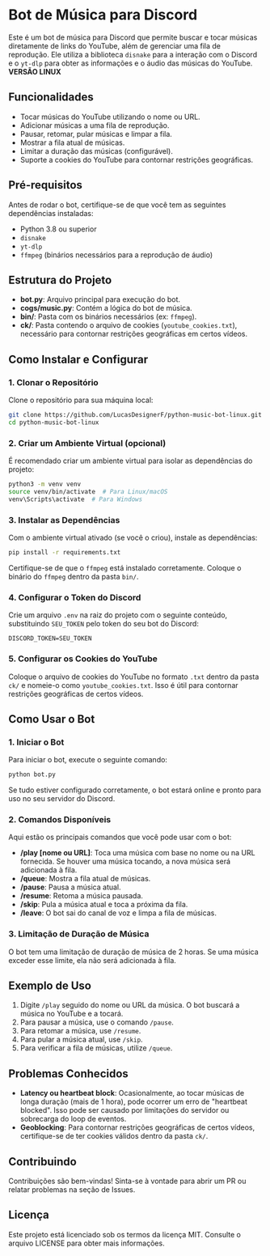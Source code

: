 
# Bot de Música para Discord

Este é um bot de música para Discord que permite buscar e tocar músicas diretamente de links do YouTube, além de gerenciar uma fila de reprodução. Ele utiliza a biblioteca `disnake` para a interação com o Discord e o `yt-dlp` para obter as informações e o áudio das músicas do YouTube. **VERSÃO LINUX**

## Funcionalidades

- Tocar músicas do YouTube utilizando o nome ou URL.
- Adicionar músicas a uma fila de reprodução.
- Pausar, retomar, pular músicas e limpar a fila.
- Mostrar a fila atual de músicas.
- Limitar a duração das músicas (configurável).
- Suporte a cookies do YouTube para contornar restrições geográficas.

## Pré-requisitos

Antes de rodar o bot, certifique-se de que você tem as seguintes dependências instaladas:

- Python 3.8 ou superior
- `disnake`
- `yt-dlp`
- `ffmpeg` (binários necessários para a reprodução de áudio)

## Estrutura do Projeto

- **bot.py**: Arquivo principal para execução do bot.
- **cogs/music.py**: Contém a lógica do bot de música.
- **bin/**: Pasta com os binários necessários (ex: `ffmpeg`).
- **ck/**: Pasta contendo o arquivo de cookies (`youtube_cookies.txt`), necessário para contornar restrições geográficas em certos vídeos.

## Como Instalar e Configurar

### 1. Clonar o Repositório

Clone o repositório para sua máquina local:

```bash
git clone https://github.com/LucasDesignerF/python-music-bot-linux.git
cd python-music-bot-linux
```

### 2. Criar um Ambiente Virtual (opcional)

É recomendado criar um ambiente virtual para isolar as dependências do projeto:

```bash
python3 -m venv venv
source venv/bin/activate  # Para Linux/macOS
venv\Scripts\activate  # Para Windows
```

### 3. Instalar as Dependências

Com o ambiente virtual ativado (se você o criou), instale as dependências:

```bash
pip install -r requirements.txt
```

Certifique-se de que o `ffmpeg` está instalado corretamente. Coloque o binário do `ffmpeg` dentro da pasta `bin/`.

### 4. Configurar o Token do Discord

Crie um arquivo `.env` na raiz do projeto com o seguinte conteúdo, substituindo `SEU_TOKEN` pelo token do seu bot do Discord:

```
DISCORD_TOKEN=SEU_TOKEN
```

### 5. Configurar os Cookies do YouTube

Coloque o arquivo de cookies do YouTube no formato `.txt` dentro da pasta `ck/` e nomeie-o como `youtube_cookies.txt`. Isso é útil para contornar restrições geográficas de certos vídeos.

## Como Usar o Bot

### 1. Iniciar o Bot

Para iniciar o bot, execute o seguinte comando:

```bash
python bot.py
```

Se tudo estiver configurado corretamente, o bot estará online e pronto para uso no seu servidor do Discord.

### 2. Comandos Disponíveis

Aqui estão os principais comandos que você pode usar com o bot:

- **/play [nome ou URL]**: Toca uma música com base no nome ou na URL fornecida. Se houver uma música tocando, a nova música será adicionada à fila.
- **/queue**: Mostra a fila atual de músicas.
- **/pause**: Pausa a música atual.
- **/resume**: Retoma a música pausada.
- **/skip**: Pula a música atual e toca a próxima da fila.
- **/leave**: O bot sai do canal de voz e limpa a fila de músicas.

### 3. Limitação de Duração de Música

O bot tem uma limitação de duração de música de 2 horas. Se uma música exceder esse limite, ela não será adicionada à fila.

## Exemplo de Uso

1. Digite `/play` seguido do nome ou URL da música. O bot buscará a música no YouTube e a tocará.
2. Para pausar a música, use o comando `/pause`.
3. Para retomar a música, use `/resume`.
4. Para pular a música atual, use `/skip`.
5. Para verificar a fila de músicas, utilize `/queue`.

## Problemas Conhecidos

- **Latency ou heartbeat block**: Ocasionalmente, ao tocar músicas de longa duração (mais de 1 hora), pode ocorrer um erro de "heartbeat blocked". Isso pode ser causado por limitações do servidor ou sobrecarga do loop de eventos.
- **Geoblocking**: Para contornar restrições geográficas de certos vídeos, certifique-se de ter cookies válidos dentro da pasta `ck/`.

## Contribuindo

Contribuições são bem-vindas! Sinta-se à vontade para abrir um PR ou relatar problemas na seção de Issues.

## Licença

Este projeto está licenciado sob os termos da licença MIT. Consulte o arquivo LICENSE para obter mais informações.
